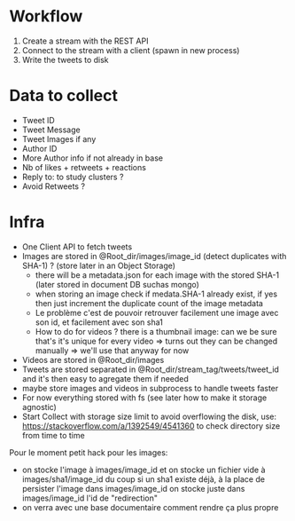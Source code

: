 # Workflow

1. Create a stream with the REST API
2. Connect to the stream with a client (spawn in new process)
3. Write the tweets to disk

# Data to collect

- Tweet ID
- Tweet Message
- Tweet Images if any
- Author ID 
- More Author info if not already in base
- Nb of likes + retweets + reactions
- Reply to: to study clusters ? 
- Avoid Retweets ? 

# Infra

- One Client API to fetch tweets
- Images are stored in @Root_dir/images/image_id (detect duplicates with SHA-1) ? (store later in an Object Storage)
  - there will be a metadata.json for each image with the stored SHA-1 (later stored in document DB suchas mongo)
  - when storing an image check if medata.SHA-1 already exist, if yes then just increment the duplicate count of the image metadata
  - Le problème c'est de pouvoir retrouver facilement une image avec son id, et facilement avec son sha1
  - How to do for videos ? there is a thumbnail image: can we be sure that's it's unique for every video => turns out they can be changed manually => we'll use that anyway for now
- Videos are stored in @Root_dir/images
- Tweets are stored separated in @Root_dir/stream_tag/tweets/tweet_id and it's then easy to agregate them if needed
- maybe store images and videos in subprocess to handle tweets faster
- For now everything stored with fs (see later how to make it storage agnostic)
- Start Collect with storage size limit to avoid overflowing the disk, use: https://stackoverflow.com/a/1392549/4541360 to check directory size from time to time


Pour le moment petit hack pour les images:
- on stocke l'image à images/image_id et on stocke un fichier vide à images/sha1/image_id   du coup si un sha1 existe déjà, à la place de persister l'image dans images/image_id on stocke juste dans images/image_id l'id de "redirection"
- on verra avec une base documentaire comment rendre ça plus propre 